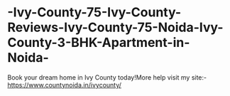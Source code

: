 # -Ivy-County-75-Ivy-County-Reviews-Ivy-County-75-Noida-Ivy-County-3-BHK-Apartment-in-Noida-
Book your dream home in Ivy County today!More help visit my site:- https://www.countynoida.in/ivycounty/
